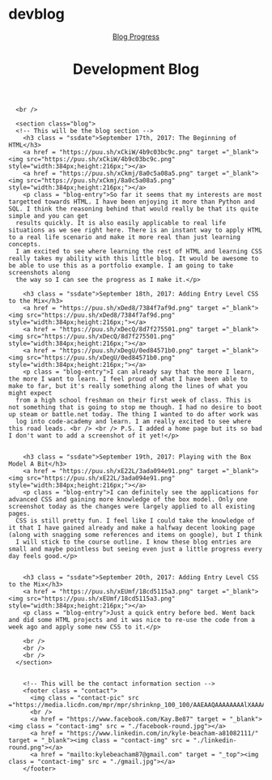 # devblog

<!Doctype html>
<html>
  <head>
    <title>Development Blog</title>
	<link href="./blogstyle.css" type="text/css" rel="stylesheet">
  </head>
  <body class = "blogbg">
      <header class = "navbanner">
        <nav class="SiteNav">
	      <!-- <a href="./Home.html" class = "prog-nav"> Home </a> -->
          <a href="./DevelopmentBlog.html" class = "blog-nav"> Blog </a>
		  <a href = "./ProgressTable.html"class = "prog-nav">Progress</a>
	    </nav>
        <h1 id = "main-title">Development Blog</h1>
	  </header>

	  <br />
	  
	  <section class="blog">
	  <!-- This will be the blog section -->
	    <h3 class = "ssdate">September 17th, 2017: The Beginning of HTML</h3>
	    <a href = "https://puu.sh/xCkiW/4b9c03bc9c.png" target ="_blank"><img src="https://puu.sh/xCkiW/4b9c03bc9c.png" style="width:384px;height:216px;"></a>
	    <a href = "https://puu.sh/xCkmj/8a0c5a08a5.png" target ="_blank"><img src="https://puu.sh/xCkmj/8a0c5a08a5.png" style="width:384px;height:216px;"></a>
	    <p class = "blog-entry">So far it seems that my interests are most targetted towards HTML. I have been enjoying it more than Python and SQL. I think the reasoning behind that would really be that its quite simple and you can get
	  results quickly. It is also easily applicable to real life situations as we see right here. There is an instant way to apply HTML to a real life scenario and make it more real than just learning concepts.
	  I am excited to see where learning the rest of HTML and learning CSS really takes my ability with this little blog. It would be awesome to be able to use this as a portfolio example. I am going to take screenshots along
	  the way so I can see the progress as I make it.</p>
	  
	    <h3 class = "ssdate">September 18th, 2017: Adding Entry Level CSS to the Mix</h3>
	    <a href = "https://puu.sh/xDed8/7384f7af9d.png" target ="_blank"><img src="https://puu.sh/xDed8/7384f7af9d.png" style="width:384px;height:216px;"></a>
	    <a href = "https://puu.sh/xDecQ/8d7f275501.png" target ="_blank"><img src="https://puu.sh/xDecQ/8d7f275501.png" style="width:384px;height:216px;"></a>
	    <a href = "https://puu.sh/xDegU/0ed84571b0.png" target ="_blank"><img src="https://puu.sh/xDegU/0ed84571b0.png" style="width:384px;height:216px;"></a>
	    <p class = "blog-entry">I can already say that the more I learn, the more I want to learn. I feel proud of what I have been able to make to far, but it's really something along the lines of what you might expect
	  from a high school freshman on their first week of class. This is not something that is going to stop me though. I had no desire to boot up steam or battle.net today. The thing I wanted to do after work was
	  log into code-academy and learn. I am really excited to see where this road leads. <br /> <br /> P.S. I added a home page but its so bad I don't want to add a screenshot of it yet!</p>
	 
	  
	    <h3 class = "ssdate">September 19th, 2017: Playing with the Box Model A Bit</h3>
	    <a href = "https://puu.sh/xE22L/3ada094e91.png" target ="_blank"><img src="https://puu.sh/xE22L/3ada094e91.png" style="width:384px;height:216px;"></a>
	    <p class = "blog-entry">I can definitely see the applications for advanced CSS and gaining more knowledge of the box model. Only one screenshot today as the changes were largely applied to all existing pages.
	  CSS is still pretty fun. I feel like I could take the knowledge of it that I have gained already and make a halfway decent looking page (along with snagging some references and items on google), but I think
	  I will stick to the course outline. I know these blog entries are small and maybe pointless but seeing even just a little progress every day feels good.</p>
	  
	  
	    <h3 class = "ssdate">September 20th, 2017: Adding Entry Level CSS to the Mix</h3>
	    <a href = "https://puu.sh/xEUmf/18cd5115a3.png" target ="_blank"><img src="https://puu.sh/xEUmf/18cd5115a3.png" style="width:384px;height:216px;"></a>
	    <p class = "blog-entry">Just a quick entry before bed. Went back and did some HTML projects and it was nice to re-use the code from a week ago and apply some new CSS to it.</p>
	 
        <br />
	    <br />
	    <br />
	  </section> 
	
	
	    <!-- This will be the contact information section -->
	    <footer class = "contact">
	      <img class = "contact-pic" src ="https://media.licdn.com/mpr/mpr/shrinknp_100_100/AAEAAQAAAAAAAAlXAAAAJDU2OWFkZmRhLWRmYTUtNDQyOC1iMmJiLTQyZWI5YmM2NDMwMg.jpg"/>
		  <br />
		  <a href = "https://www.facebook.com/Kay.Be87" target = "_blank"><img class = "contact-img" src = "./facebook-round.jpg"></a>
		  <a href = "https://www.linkedin.com/in/kyle-beacham-a81082111/" target = "_blank"><img class = "contact-img" src = "./linkedin-round.png"></a>
		  <a href = "mailto:kylebeacham87@gmail.com" target = "_top"><img class = "contact-img" src = "./gmail.jpg"></a>
	    </footer>

</body>
</html>
